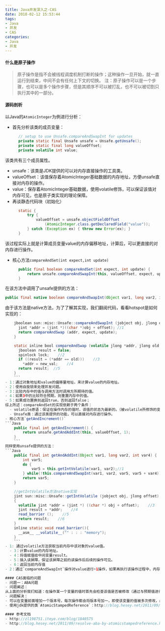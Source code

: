 ```yaml
---
title: Java并发深入之-CAS
date: 2018-02-12 15:53:44
tags:
- Java
- 并发
- CAS
categories:
- Java
- 并发
---
```

#### 什么是原子操作
> 原子操作是指不会被线程调度机制打断的操作；这种操作一旦开始，就一直运行到结束，中间不会有任何上下文的切换。
注：原子操作可以是一个步骤，也可以是多个操作步骤，但是其顺序不可以被打乱，也不可以被切割只执行其中的一部分。
<!--more-->
#### 源码剖析

以Java的`AtomicInteger`为例进行分析：

- 首先分析该类的成员变量：
```Java
      // setup to use Unsafe.compareAndSwapInt for updates
      private static final Unsafe unsafe = Unsafe.getUnsafe();
      private static final long valueOffset;
      private volatile int value;
```
  该类共有三个成员属性。
  - unsafe：该类是JDK提供的可以对内存直接操作的工具类。
  - valueOffset：该值保存着AtomicInteger基础数据的内存地址，方便unsafe直接对内存的操作。
  - value：保存着AtomicInteger基础数据，使用volatile修饰，可以保证该值对内存可见，也是原子类实现的理论保障。
- 再谈静态代码块（初始化）
```Java
      static {
          try {
              valueOffset = unsafe.objectFieldOffset
                  (AtomicInteger.class.getDeclaredField("value"));
          } catch (Exception ex) { throw new Error(ex); }
      }
```
该过程实际上就是计算成员变量value的内存偏移地址，计算后，可以更直接的对内存进行操作。
- 核心方法`compareAndSet(int expect,int update)`
```Java
      public final boolean compareAndSet(int expect, int update) {
          return unsafe.compareAndSwapInt(this, valueOffset, expect, update);
      }
```
  在该方法中调用了unsafe提供的方法：
  ```Java  
  public final native boolean compareAndSwapInt(Object var1, long var2, int var4, int var5);

  ```
  由于该方法是native方法，为了了解其实现，我们翻阅代码，看看hotspot是如何实现的：
  ```Java
      jboolean sun::misc::Unsafe::compareAndSwapInt (jobject obj, jlong offset,jint expect, jint update)  {
        jint *addr = (jint *)((char *)obj + offset); //1
        return compareAndSwap (addr, expect, update);
      }

      static inline bool compareAndSwap (volatile jlong *addr, jlong old, jlong new_val)    {   
        jboolean result = false;   
        spinlock lock;    //2
        if ((result = (*addr == old)))    //3
          *addr = new_val;    //4
        return result;  //5
      }
      ```
  - 1：通过对象地址和value的偏移量地址，来计算value的内存地址。
  - 2：使用自旋锁来处理并发问题。
  - 3：比较内存中的值与调用方法时调用方所期待的值。
  - 4：如果3中的比较符合预期，则重置内存中的值。
  - 5：如果成功置换则返回true，否则返回false；
  综上所述：compareAndSet的实现依赖于两个条件：
    - volatile原语：保证在操作内存的值时，该值的状态为最新的。（被volatile所修饰的变量在读取值时都会从变量的地址中读取，而不是从寄存器中读取，保证数据对所有线程都是可见的）
    - Unsafe类：通过该类提供的功能，可以直接对内存进行操作。
- 核心方法`getAndIncrement()`
```Java
      public final int getAndIncrement() {
          return unsafe.getAndAddInt(this, valueOffset, 1);
      }
      ```
  同样使用unsafe提供的方法：
  ```Java
      public final int getAndAddInt(Object var1, long var2, int var4) {
          int var5;
          do {
              var5 = this.getIntVolatile(var1, var2);//1
          } while(!this.compareAndSwapInt(var1, var2, var5, var5 + var4));//2
          return var5;
      }

      //getIntVolatile方法native实现
      jint sun::misc::Unsafe::getIntVolatile (jobject obj, jlong offset)   
      {   
        volatile jint *addr = (jint *) ((char *) obj + offset);    //3
        jint result = *addr;    //4
        read_barrier ();    //5
        return result;    //6
      }
      inline static void read_barrier(){
        __asm__ __volatile__("" : : : "memory");
      }
      ```
  - 1: 通过volatile方法获取当前内存中该对象的value值。
    - 3：计算value的内存地址。
    - 4：将值赋值给中间变量result。
    - 5：插入读屏障，保证该屏障之前的读操作后后续的操作可见。
    - 6：返回当前内存值
  - 2：通过`compareAndSwapInt`操作对value进行+1操作，如果再执行该操作过程中，内存数据发生变更，则执行失败，但循环操作直至成功。

#### CAS面临的问题
- 问题一：ABA问题
 - 问题阐述：
 从上面的分析我们知道：在操作某一个变量的值时首先会检查该值是否被修改（通过与预期值进行比较）。只有再没有修改时，才会操作该值。但是这样会存在一个问题：假设该变量的初始值是A,同时有三个线程操作该变量，线程1操作将变量由A置为B,线程2操作将变量由B置为A,线程3操作时，比较当前的变量与预期值相同，执行操作。但实际上该变量在线程3操作之前是被修改了的。这就是ABA问题。
 - 问题解决：
  - 可以在变量前面增加一个版本号，每次操作都会将版本号加一，即使该变量的值被多次修改，最终和预期值相同，也可以区分出来。操作流程就如：1A-2B-3A
  - 使用jdk提供的类`AtomicStampedReference`：http://blog.hesey.net/2011/09/resolve-aba-by-atomicstampedreference.html

#### 参考文档
- http://zl198751.iteye.com/blog/1848575
- http://blog.hesey.net/2011/09/resolve-aba-by-atomicstampedreference.html
